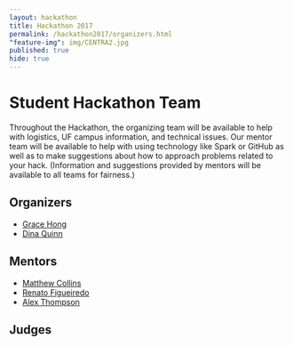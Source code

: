```yaml
---
layout: hackathon
title: Hackathon 2017
permalink: /hackathon2017/organizers.html
"feature-img": img/CENTRA2.jpg
published: true
hide: true
---
```


# Student Hackathon Team

Throughout the Hackathon, the organizing team will be available to help with logistics, UF campus information,
and technical issues. Our mentor team will be available to help with using technology like Spark or GitHub as
well as to make suggestions about how to approach problems related to your hack.
(Information and suggestions provided by mentors will be available to all teams for fairness.)

## Organizers

* [Grace Hong](https://www.acis.ufl.edu/people/gshong)
* [Dina Quinn](https://www.acis.ufl.edu/people/dina74)

## Mentors

* [Matthew Collins](https://www.acis.ufl.edu/people/mjcollin)
* [Renato Figueiredo](https://www.acis.ufl.edu/people/renatof)
* [Alex Thompson](https://www.acis.ufl.edu/people/godfoder)

## Judges
